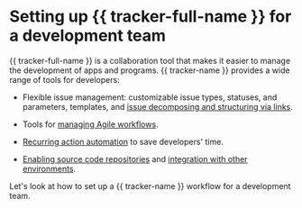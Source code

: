 # Setting up {{ tracker-full-name }} for a development team

{{ tracker-full-name }} is a collaboration tool that makes it easier to manage the development of apps and programs. {{ tracker-name }} provides a wide range of tools for developers:

- Flexible issue management: customizable issue types, statuses, and parameters, templates, and [issue decomposing and structuring via links](dev-process-manage-tickets.md).

- Tools for [managing Agile workflows](dev-process-agile.md).

- [Recurring action automation](dev-process-automation.md) to save developers' time.



- [Enabling source code repositories](dev-process-repo.md) and [integration with other environments](dev-process-api.md).


Let's look at how to set up a {{ tracker-name }} workflow for a development team.

